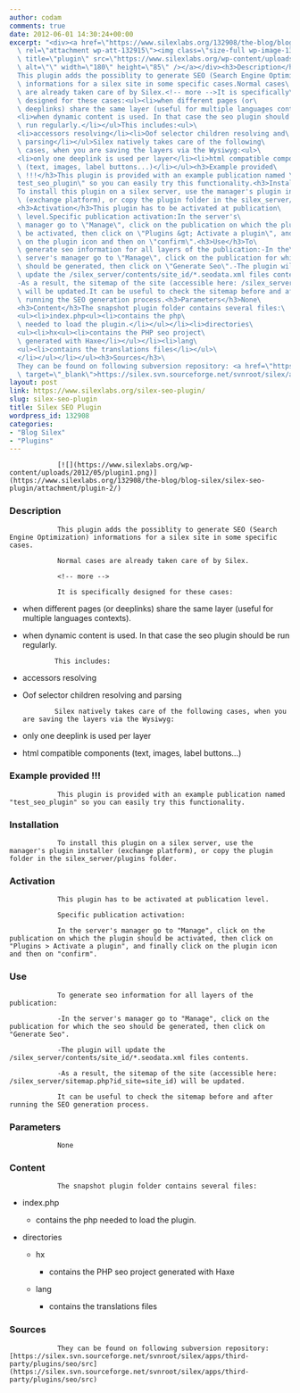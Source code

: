 ```yaml
---
author: codam
comments: true
date: 2012-06-01 14:30:24+00:00
excerpt: "<div><a href=\"https://www.silexlabs.org/132908/the-blog/blog-silex/silex-seo-plugin/attachment/plugin-2/\"\
  \ rel=\"attachment wp-att-132915\"><img class=\"size-full wp-image-132915 alignnone\"\
  \ title=\"plugin\" src=\"https://www.silexlabs.org/wp-content/uploads/2012/05/plugin1.png\"\
  \ alt=\"\" width=\"180\" height=\"85\" /></a></div><h3>Description</h3>\
  This plugin adds the possiblity to generate SEO (Search Engine Optimization)\
  \ informations for a silex site in some specific cases.Normal cases\
  \ are already taken care of by Silex.<!-- more -->It is specifically\
  \ designed for these cases:<ul><li>when different pages (or\
  \ deeplinks) share the same layer (useful for multiple languages contexts).</li>\
  <li>when dynamic content is used. In that case the seo plugin should be\
  \ run regularly.</li></ul>This includes:<ul>\
  <li>accessors resolving</li><li>Oof selector children resolving and\
  \ parsing</li></ul>Silex natively takes care of the following\
  \ cases, when you are saving the layers via the Wysiwyg:<ul>\
  <li>only one deeplink is used per layer</li><li>html compatible components\
  \ (text, images, label buttons...)</li></ul><h3>Example provided\
  \ !!!</h3>This plugin is provided with an example publication named \"\
  test_seo_plugin\" so you can easily try this functionality.<h3>Installation</h3>\
  To install this plugin on a silex server, use the manager's plugin installer\
  \ (exchange platform), or copy the plugin folder in the silex_server/plugins folder.\
  <h3>Activation</h3>This plugin has to be activated at publication\
  \ level.Specific publication activation:In the server's\
  \ manager go to \"Manage\", click on the publication on which the plugin should\
  \ be activated, then click on \"Plugins &gt; Activate a plugin\", and finally click\
  \ on the plugin icon and then on \"confirm\".<h3>Use</h3>To\
  \ generate seo information for all layers of the publication:-In the\
  \ server's manager go to \"Manage\", click on the publication for which the seo\
  \ should be generated, then click on \"Generate Seo\".-The plugin will\
  \ update the /silex_server/contents/site_id/*.seodata.xml files contents.\
  -As a result, the sitemap of the site (accessible here: /silex_server/sitemap.php?id_site=site_id)\
  \ will be updated.It can be useful to check the sitemap before and after\
  \ running the SEO generation process.<h3>Parameters</h3>None\
  <h3>Content</h3>The snapshot plugin folder contains several files:\
  <ul><li>index.php<ul><li>contains the php\
  \ needed to load the plugin.</li></ul></li><li>directories\
  <ul><li>hx<ul><li>contains the PHP seo project\
  \ generated with Haxe</li></ul></li><li>lang\
  <ul><li>contains the translations files</li></ul>\
  </li></ul></li></ul><h3>Sources</h3>\
  They can be found on following subversion repository: <a href=\"https://silex.svn.sourceforge.net/svnroot/silex/apps/third-party/plugins/seo/src\"\
  \ target=\"_blank\">https://silex.svn.sourceforge.net/svnroot/silex/apps/third-party/plugins/seo/src</a>"
layout: post
link: https://www.silexlabs.org/silex-seo-plugin/
slug: silex-seo-plugin
title: Silex SEO Plugin
wordpress_id: 132908
categories:
- "Blog Silex"
- "Plugins"
---
```




				[![](https://www.silexlabs.org/wp-content/uploads/2012/05/plugin1.png)](https://www.silexlabs.org/132908/the-blog/blog-silex/silex-seo-plugin/attachment/plugin-2/)






### Description


				This plugin adds the possiblity to generate SEO (Search Engine Optimization) informations for a silex site in some specific cases.

				Normal cases are already taken care of by Silex.

				<!-- more -->

				It is specifically designed for these cases:




  * when different pages (or deeplinks) share the same layer (useful for multiple languages contexts).


  * when dynamic content is used. In that case the seo plugin should be run regularly.


				This includes:


  * accessors resolving


  * Oof selector children resolving and parsing


				Silex natively takes care of the following cases, when you are saving the layers via the Wysiwyg:


  * only one deeplink is used per layer


  * html compatible components (text, images, label buttons...)




### Example provided !!!


				This plugin is provided with an example publication named "test_seo_plugin" so you can easily try this functionality.


### Installation


				To install this plugin on a silex server, use the manager's plugin installer (exchange platform), or copy the plugin folder in the silex_server/plugins folder.


### Activation


				This plugin has to be activated at publication level.

				Specific publication activation:

				In the server's manager go to "Manage", click on the publication on which the plugin should be activated, then click on "Plugins > Activate a plugin", and finally click on the plugin icon and then on "confirm".


### Use


				To generate seo information for all layers of the publication:

				-In the server's manager go to "Manage", click on the publication for which the seo should be generated, then click on "Generate Seo".

				-The plugin will update the /silex_server/contents/site_id/*.seodata.xml files contents.

				-As a result, the sitemap of the site (accessible here: /silex_server/sitemap.php?id_site=site_id) will be updated.

				It can be useful to check the sitemap before and after running the SEO generation process.


### Parameters


				None


### Content


				The snapshot plugin folder contains several files:




  * index.php


    * contains the php needed to load the plugin.





  * directories


    * hx


      * contains the PHP seo project generated with Haxe





    * lang


      * contains the translations files










### Sources


				They can be found on following subversion repository: [https://silex.svn.sourceforge.net/svnroot/silex/apps/third-party/plugins/seo/src](https://silex.svn.sourceforge.net/svnroot/silex/apps/third-party/plugins/seo/src)
